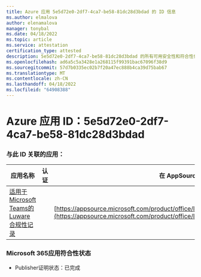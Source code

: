 ```yaml
---
title: Azure 应用 5e5d72e0-2df7-4ca7-be58-81dc28d3bdad 的 ID 信息
ms.author: elmalova
author: elenamalova
manager: tonybal
ms.date: 04/18/2022
ms.topic: article
ms.service: attestation
certification_type: attested
description: 5e5d72e0-2df7-4ca7-be58-81dc28d3bdad 的所有可用安全性和符合性信息。
ms.openlocfilehash: ad6a5c5a3428e1a268115f99391bac67096f38d9
ms.sourcegitcommit: 57d7b0335ec02b7f20a47ec888b4ca39d75bab67
ms.translationtype: MT
ms.contentlocale: zh-CN
ms.lasthandoff: 04/18/2022
ms.locfileid: "64908388"
---
```

# <a name="azure-app-id-5e5d72e0-2df7-4ca7-be58-81dc28d3bdad"></a>Azure 应用 ID：5e5d72e0-2df7-4ca7-be58-81dc28d3bdad


### <a name="apps-associated-with-this-id"></a>与此 ID 关联的应用：
| **应用名称** | **认证** | **在 AppSource 中查看** |
|--------------|---------------|-----------------------|
| [适用于Microsoft Teams的 Luware 合规性记录](../forward/luwareagzurich.recording_azure_marketplace.md) |  | [https://appsource.microsoft.com/product/office/luwareagzurich.recording_azure_marketplace](https://appsource.microsoft.com/product/office/luwareagzurich.recording_azure_marketplace) |

### <a name="microsoft-365-app-compliance-status"></a>Microsoft 365应用符合性状态
- Publisher证明状态：已完成
